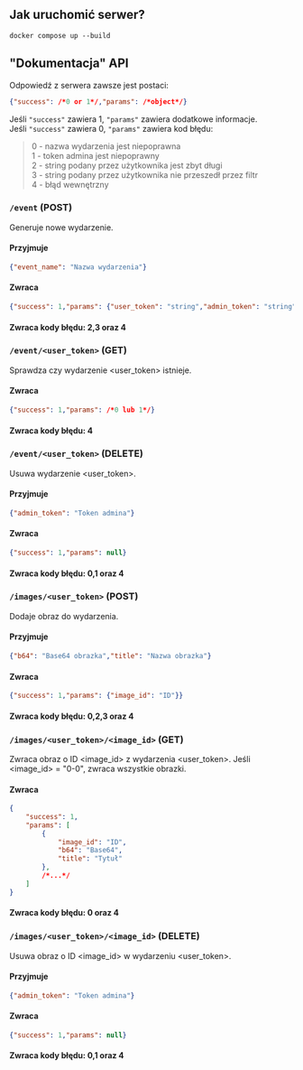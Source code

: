 ## Jak uruchomić serwer?
```
docker compose up --build
```

## "Dokumentacja" API
Odpowiedź z serwera zawsze jest postaci:
```json
{"success": /*0 or 1*/,"params": /*object*/}
```
Jeśli ``"success"`` zawiera 1, ``"params"`` zawiera dodatkowe informacje.<br>
Jeśli ``"success"`` zawiera 0, ``"params"`` zawiera kod błędu:<br>
> 0 - nazwa wydarzenia jest niepoprawna<br>
1 - token admina jest niepoprawny<br>
2 - string podany przez użytkownika jest zbyt długi<br>
3 - string podany przez użytkownika nie przeszedł przez filtr<br>
4 - błąd wewnętrzny

### ``/event`` (POST)
Generuje nowe wydarzenie.<br>
#### Przyjmuje
```json
{"event_name": "Nazwa wydarzenia"}
```
#### Zwraca
```json
{"success": 1,"params": {"user_token": "string","admin_token": "string"}}
```
#### Zwraca kody błędu: 2,3 oraz 4

### ``/event/<user_token>`` (GET)
Sprawdza czy wydarzenie &lt;user_token&gt; istnieje.
#### Zwraca
```json
{"success": 1,"params": /*0 lub 1*/}
```
#### Zwraca kody błędu: 4

### ``/event/<user_token>`` (DELETE)
Usuwa wydarzenie &lt;user_token&gt;.
#### Przyjmuje
```json
{"admin_token": "Token admina"}
```
#### Zwraca
```json
{"success": 1,"params": null}
```
#### Zwraca kody błędu: 0,1 oraz 4

### ``/images/<user_token>`` (POST)
Dodaje obraz do wydarzenia.
#### Przyjmuje
```json
{"b64": "Base64 obrazka","title": "Nazwa obrazka"}
```
#### Zwraca
```json
{"success": 1,"params": {"image_id": "ID"}}
```
#### Zwraca kody błędu: 0,2,3 oraz 4

### ``/images/<user_token>/<image_id>`` (GET)
Zwraca obraz o ID &lt;image_id&gt; z wydarzenia &lt;user_token&gt;.
Jeśli &lt;image_id&gt; = "0-0", zwraca wszystkie obrazki.
#### Zwraca
```json
{
	"success": 1,
	"params": [
		{
			"image_id": "ID",
			"b64": "Base64",
			"title": "Tytuł"
		},
		/*...*/
	]
}
```
#### Zwraca kody błędu: 0 oraz 4

### ``/images/<user_token>/<image_id>`` (DELETE)
Usuwa obraz o ID &lt;image_id&gt; w wydarzeniu &lt;user_token&gt;.
#### Przyjmuje
```json
{"admin_token": "Token admina"}
```
#### Zwraca
```json
{"success": 1,"params": null}
```
#### Zwraca kody błędu: 0,1 oraz 4